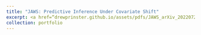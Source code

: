 ```yaml
---
title: "JAWS: Predictive Inference Under Covariate Shift"
excerpt: <a href=“drewprinster.github.io/assets/pdfs/JAWS_arXiv_20220723.pdf" target="_blank”>JAWS.</a>
collection: portfolio
---
```



